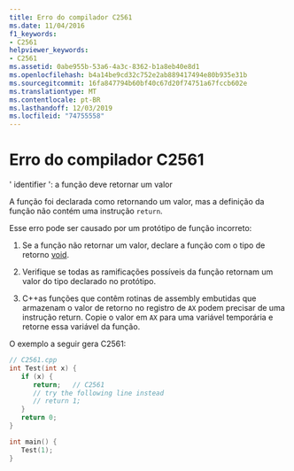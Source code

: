 ```yaml
---
title: Erro do compilador C2561
ms.date: 11/04/2016
f1_keywords:
- C2561
helpviewer_keywords:
- C2561
ms.assetid: 0abe955b-53a6-4a3c-8362-b1a8eb40e8d1
ms.openlocfilehash: b4a14be9cd32c752e2ab889417494e80b935e31b
ms.sourcegitcommit: 16fa847794b60bf40c67d20f74751a67fccb602e
ms.translationtype: MT
ms.contentlocale: pt-BR
ms.lasthandoff: 12/03/2019
ms.locfileid: "74755558"
---
```

# <a name="compiler-error-c2561"></a>Erro do compilador C2561

' identifier ': a função deve retornar um valor

A função foi declarada como retornando um valor, mas a definição da função não contém uma instrução `return`.

Esse erro pode ser causado por um protótipo de função incorreto:

1. Se a função não retornar um valor, declare a função com o tipo de retorno [void](../../cpp/void-cpp.md).

1. Verifique se todas as ramificações possíveis da função retornam um valor do tipo declarado no protótipo.

1. C++as funções que contêm rotinas de assembly embutidas que armazenam o valor de retorno no registro de `AX` podem precisar de uma instrução return. Copie o valor em `AX` para uma variável temporária e retorne essa variável da função.

O exemplo a seguir gera C2561:

```cpp
// C2561.cpp
int Test(int x) {
   if (x) {
      return;   // C2561
      // try the following line instead
      // return 1;
   }
   return 0;
}

int main() {
   Test(1);
}
```
